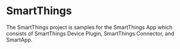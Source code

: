 # SmartThings
The SmartThings project is samples for the SmartThings App which consists of SmartThings Device Plugin, SmartThings Connector, and SmartApp.

